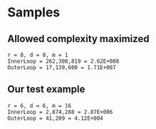 # Samples

## Allowed complexity maximized

```console
r = 8, d = 8, m = 1
InnerLoop = 262,308,819 = 2.62E+008
OuterLoop = 17,139,600 = 1.71E+007
```

## Our test example

```console
r = 6, d = 6, m = 16
InnerLoop = 2,874,288 = 2.87E+006
OuterLoop = 41,209 = 4.12E+004
```
